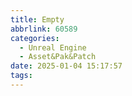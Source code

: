 ```yaml
---
title: Empty
abbrlink: 60589
categories:
  - Unreal Engine
  - Asset&Pak&Patch
date: 2025-01-04 15:17:57
tags:
---
```


